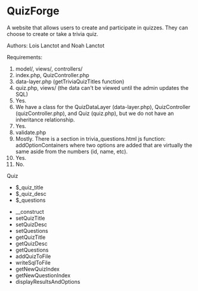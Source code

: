 # QuizForge
A website that allows users to create and participate in quizzes. 
They can choose to create or take a trivia quiz. 

Authors: Lois Lanctot and Noah Lanctot 

Requirements:
1. model/, views/, controllers/ 
2. index.php, QuizController.php 
3. data-layer.php (getTriviaQuizTitles function) 
4. quiz.php, views/ (the data can't be viewed until the admin updates the SQL) 
5. Yes. 
6. We have a class for the QuizDataLayer (data-layer.php), QuizController (quizController.php), and Quiz (quiz.php), but we do not have an inheritance relationship. 
7. Yes. 
8. validate.php 
9. Mostly. There is a section in trivia_questions.html js function: addOptionContainers where two options are added that are virtually the same aside from the numbers (id, name, etc).
10. Yes. 
11. No. 

Quiz 
- $_quiz_title 
- $_quiz_desc 
- $_questions 
+ __construct
+ setQuizTitle
+ setQuizDesc
+ setQuestions
+ getQuizTitle
+ getQuizDesc
+ getQuestions
+ addQuizToFile
+ writeSqlToFile
+ getNewQuizIndex
+ getNewQuestionIndex
+ displayResultsAndOptions